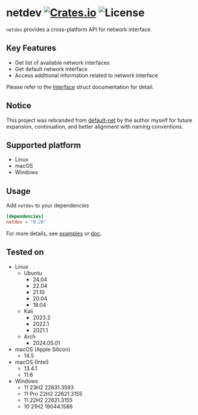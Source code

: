[crates-badge]: https://img.shields.io/crates/v/netdev.svg
[crates-url]: https://crates.io/crates/netdev
[license-badge]: https://img.shields.io/crates/l/netdev.svg
[examples-url]: https://github.com/shellrow/netdev/tree/main/examples
[doc-url]: https://docs.rs/netdev/latest/netdev
[doc-interface-url]: https://docs.rs/netdev/latest/netdev/interface/struct.Interface.html
[netdev-github-url]: https://github.com/shellrow/netdev
[default-net-github-url]: https://github.com/shellrow/default-net
[default-net-crates-io-url]: https://crates.io/crates/default-net

# netdev [![Crates.io][crates-badge]][crates-url] ![License][license-badge]
  
`netdev` provides a cross-platform API for network interface.

## Key Features
- Get list of available network interfaces
- Get default network interface
- Access additional information related to network interface

Please refer to the [Interface][doc-interface-url] struct documentation for detail.

## Notice
This project was rebranded from [default-net][default-net-crates-io-url] by the author myself for future expansion, continuation, and better alignment with naming conventions.

## Supported platform
- Linux
- macOS
- Windows

## Usage
Add `netdev` to your dependencies  
```toml:Cargo.toml
[dependencies]
netdev = "0.26"
```

For more details, see [examples][examples-url] or [doc][doc-url].  

## Tested on
- Linux
    - Ubuntu 
        - 24.04
        - 22.04
        - 21.10 
        - 20.04 
        - 18.04
    - Kali 
        - 2023.2
        - 2022.1
        - 2021.1
    - Arch 
        - 2024.05.01
- macOS (Apple Silicon)
    - 14.5
- macOS (Intel)
    - 13.4.1
    - 11.6
- Windows 
    - 11 23H2 22631.3593
    - 11 Pro 22H2 22621.3155
    - 11 22H2 22621.3155
    - 10 21H2 19044.1586
